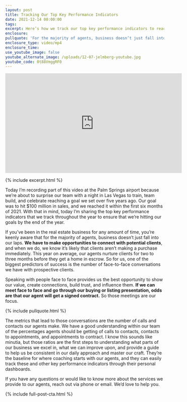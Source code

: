 ```yaml
---
layout: post
title: Tracking Our Top Key Performance Indicators
date: 2021-12-14 00:00:00
tags:
excerpt: Here’s how we track our top key performance indicators to reach our goals.
enclosure:
pullquote: 'For the majority of agents, business doesn’t just fall into our laps. '
enclosure_type: video/mp4
enclosure_time:
use_youtube_image: false
youtube_alternate_image: /uploads/12-07-jelmberg-youtube.jpg
youtube_code: 0t88VmggRF0
---
```

<iframe src="https://www.youtube.com/embed/0t88VmggRF0?rel=0" width="560" height="315" frameborder="0" allowfullscreen="allowfullscreen"><span data-mce-type="bookmark" style="display: inline-block; width: 0px; overflow: hidden; line-height: 0;" class="mce_SELRES_start">﻿</span></iframe>

{% include excerpt.html %}

Today I’m recording part of this video at the Palm Springs airport because we’re about to surprise our team with a night in Las Vegas to train, team build, and celebrate reaching a goal we set over five years ago. Our goal was to hit $100 million in sales, and we reached it within the first six months of 2021. With that in mind, today I’m sharing the top key performance indicators that we track throughout the year to ensure that we’re hitting our goals by the end of the year.&nbsp;

If you’ve been in the real estate business for any amount of time, you’re keenly aware that for the majority of agents, business doesn’t just fall into our laps. **We have to make opportunities to connect with potential clients**, and when we do, we know it’s likely that clients aren’t making a purchase immediately. This year on average, our agents nurture clients for two to three months before they get a home in escrow. So for us, one of the biggest predictors of success is the number of face-to-face conversations we have with prospective clients.&nbsp;

Speaking with people face to face provides us the best opportunity to show our value, create connections, build trust, and influence them. **If we can meet face to face and go through our buying or listing presentation, odds are that our agent will get a signed contract.** So those meetings are our focus.

{% include pullquote.html %}

The metrics that lead to those conversations are the number of calls and contacts our agents make. We have a good understanding within our team of the percentages agents should be getting of calls to contacts, contacts to appointments, and appointments to contract. I know this sounds like minutia, but those ratios are the first steps to understanding what parts of our business we excel in, what we can improve upon, and provide a guide to help us be consistent in our daily approach and master our craft. They’re the baseline for where coaching starts with our agents, and they can easily track these and other key performance indicators through their personal dashboards.&nbsp;

If you have any questions or would like to know more about the services we provide to our agents, reach out via phone or email. We’d love to help you.

{% include full-post-cta.html %}
